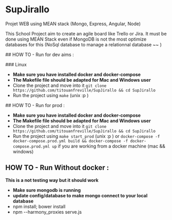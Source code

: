 # SupJirallo
Projet WEB using MEAN stack (Mongo, Express, Angular, Node)

This School Project aim to create an agile board like Trello or Jira.
It must be done using MEAN Stack even if MongoDB is not the most optimize databases for this (NoSql database to manage a relationnal database ~~ )

## HOW TO - Run for dev aims :

### Linux
- **Make sure you have installed docker and docker-compose**
- **The Makefile file should be adapted for Mac and Windows user**
- Clone the project and move into it `git clone https://github.com/titouanfreville/SupJirallo && cd SupJirallo`
- Run the project using `make` (unix :p )

## HOW TO - Run for prod :
- **Make sure you have installed docker and docker-compose**
- **The Makefile file should be adapted for Mac and Windows user**
- Clone the project and move into it `git clone https://github.com/titouanfreville/SupJirallo && cd SupJirallo`
- Run the project using `make start_prod` (unix :p ) or `docker-compose -f docker-compose.prod.yml build && docker-compose -f docker-compose.prod.yml up` if you are working from a docker machine (mac && windows)

## HOW TO - Run Without docker :
**This is a not testing way but it should work**
- **Make sure mongodb is running**
- **update config/database to make mongo connect to your local database**
- npm install; bower install
- npm --harmony_proxies serve.js